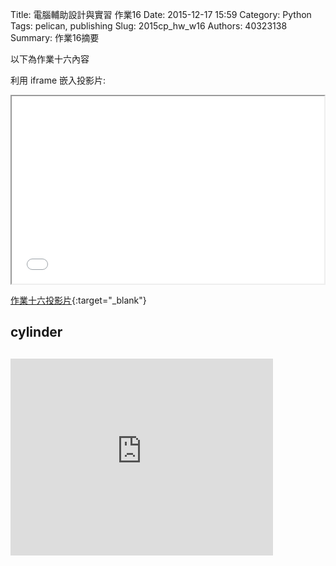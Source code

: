 Title: 電腦輔助設計與實習 作業16
Date: 2015-12-17 15:59
Category: Python
Tags: pelican, publishing
Slug: 2015cp_hw_w16
Authors: 40323138
Summary: 作業16摘要

以下為作業十六內容

利用 iframe 嵌入投影片:

<iframe src="simplest15.html" width="500" height="300"></iframe>

[作業十六投影片](simplest15.html){:target="_blank"}

 <h2>cylinder<h2>
 
 <script src="https://embed.github.com/view/3d/40323150/2015cadp/gh-pages/images/3prt05.stl"></script>
 
 <iframe width="420" height="315" src="https://www.youtube.com/embed/3QhmcZ9r1lc" frameborder="0" allowfullscreen></iframe>
